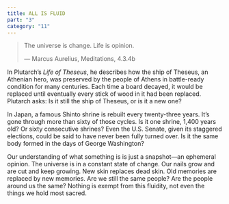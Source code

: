 ```yaml
---
title: ALL IS FLUID
part: "3"
category: "11"
---
```


> The universe is change. Life is opinion.
>
> — Marcus Aurelius, Meditations, 4.3.4b

In Plutarch’s _Life of Theseus_, he describes how the ship of Theseus, an Athenian hero, was preserved by the people of Athens in battle-ready condition for many centuries. Each time a board decayed, it would be replaced until eventually every stick of wood in it had been replaced. Plutarch asks: Is it still the ship of Theseus, or is it a new one?

In Japan, a famous Shinto shrine is rebuilt every twenty-three years. It’s gone through more than sixty of those cycles. Is it one shrine, 1,400 years old? Or sixty consecutive shrines? Even the U.S. Senate, given its staggered elections, could be said to have never been fully turned over. Is it the same body formed in the days of George Washington?

Our understanding of what something is is just a snapshot—an ephemeral opinion. The universe is in a constant state of change. Our nails grow and are cut and keep growing. New skin replaces dead skin. Old memories are replaced by new memories. Are we still the same people? Are the people around us the same? Nothing is exempt from this fluidity, not even the things we hold most sacred.
